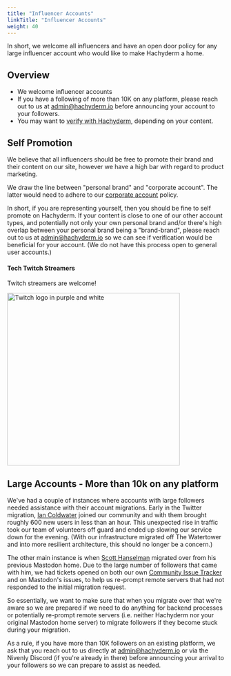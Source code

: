 ```yaml
---
title: "Influencer Accounts"
linkTitle: "Influencer Accounts"
weight: 40
---
```


In short, we welcome all influencers and have an open door policy for any large
influencer account who would like to make Hachyderm a home.

## Overview

- We welcome influencer accounts
- If you have a following of more than 10K on any platform, please reach
  out to us at [admin@hachyderm.io](mailto:admin@hachyderm.io) before
  announcing your account to your followers.
- You may want to [verify with Hachyderm](../verification/), depending on your content.

## Self Promotion

We believe that all influencers should be free to promote their brand and their
content on our site, however we have a high bar with regard to product
marketing.

We draw the line between "personal brand" and "corporate account". The latter
would need to adhere to our [corporate account](../corporate-accounts/) policy.

In short, if you are representing yourself, then you should be fine to self promote on
Hachyderm. If your content is close to one of our other account types, and potentially
not only your own personal brand and/or there's high overlap between your personal brand
being a "brand-brand", please reach out to
us at [admin@hachyderm.io](mailto:admin@hachyderm.io) so we can see if verification
would be beneficial for your account. (We do not have this process open to general user
accounts.)

#### Tech Twitch Streamers

Twitch streamers are welcome!

<img src="../twitch-logo.png" alt="Twitch logo in purple and white"
      width="400px" />

## Large Accounts - More than 10k on any platform

We've had a couple of instances where accounts with large followers
needed assistance with their account migrations. Early in the Twitter
migration, [Ian Coldwater](https://hachyderm.io/@ian) joined our
community and with them brought roughly 600 new users in less than an hour.
This unexpected rise in traffic took our team of volunteers off guard and ended
up slowing our service down for the evening. (With our infrastructure migrated
off The Watertower and into more resilient architecture, this should no longer
be a concern.)

The other main instance is when [Scott Hanselman](https://hachyderm.io/@shanselman)
migrated over from his previous Mastodon home. Due to the large number of followers
that came with him, we had tickets opened on both our own [Community Issue Tracker](https://github.com/hachyderm/community/issues)
and on Mastodon's issues, to help us re-prompt remote servers that had not responded
to the initial migration request.

So essentially, we want to make sure that when you migrate over that we're aware
so we are prepared if we need to do anything for backend processes or potentially
re-prompt remote servers (i.e. neither Hachyderm nor your original Mastodon home server)
to migrate followers if they become stuck during your migration.

As a rule, if you have more than 10K followers on an existing platform, we ask
that you reach out to us directly at [admin@hachyderm.io](mailto:admin@hachyderm.io)
or via the Nivenly Discord (if you're already in there) before announcing your arrival
to your followers so we can prepare to assist as needed.

